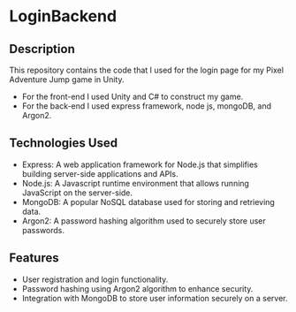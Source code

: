 # LoginBackend

## Description
This repository contains the code that I used for the login page for my Pixel Adventure Jump game in Unity. 

* For the front-end I used Unity and C# to construct my game.
* For the back-end I used express framework, node js, mongoDB, and Argon2.

## Technologies Used
* Express: A web application framework for Node.js that simplifies building server-side applications and APIs.
* Node.js: A Javascript runtime environment that allows running JavaScript on the server-side.
* MongoDB: A popular NoSQL database used for storing and retrieving data.
* Argon2: A password hashing algorithm used to securely store user passwords.

## Features
* User registration and login functionality.
* Password hashing using Argon2 algorithm to enhance security.
* Integration with MongoDB to store user information securely on a server.


